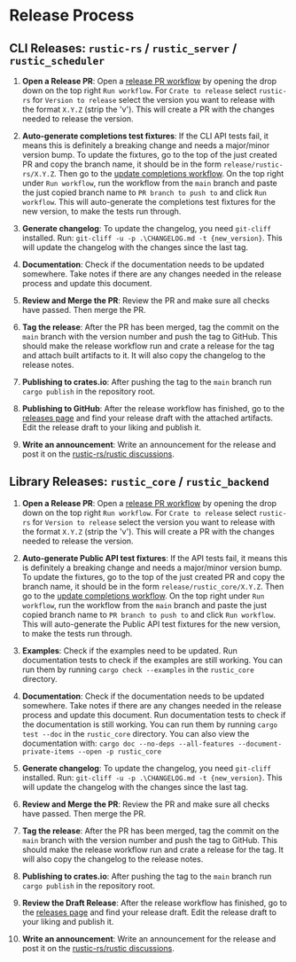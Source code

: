 # Release Process

## CLI Releases: `rustic-rs` / `rustic_server` / `rustic_scheduler`

1. **Open a Release PR**: Open a
   [release PR workflow](https://github.com/rustic-rs/rustic/actions/workflows/release-pr.yml)
   by opening the drop down on the top right `Run workflow`. For
   `Crate to release` select `rustic-rs` for `Version to release` select the
   version you want to release with the format `X.Y.Z` (strip the 'v'). This
   will create a PR with the changes needed to release the version.

1. **Auto-generate completions test fixtures**: If the CLI API tests fail, it
   means this is definitely a breaking change and needs a major/minor version
   bump. To update the fixtures, go to the top of the just created PR and copy
   the branch name, it should be in the form `release/rustic-rs/X.Y.Z`. Then go
   to the
   [update completions workflow](https://github.com/rustic-rs/rustic/actions/workflows/update-completions.yml).
   On the top right under `Run workflow`, run the workflow from the `main`
   branch and paste the just copied branch name to `PR branch to push to` and
   click `Run workflow`. This will auto-generate the completions test fixtures
   for the new version, to make the tests run through.

1. **Generate changelog**: To update the changelog, you need `git-cliff`
   installed. Run: `git-cliff -u -p .\CHANGELOG.md -t {new_version}`. This will
   update the changelog with the changes since the last tag.

1. **Documentation**: Check if the documentation needs to be updated somewhere.
   Take notes if there are any changes needed in the release process and update
   this document.

1. **Review and Merge the PR**: Review the PR and make sure all checks have
   passed. Then merge the PR.

1. **Tag the release**: After the PR has been merged, tag the commit on the
   `main` branch with the version number and push the tag to GitHub. This should
   make the release workflow run and crate a release for the tag and attach
   built artifacts to it. It will also copy the changelog to the release notes.

1. **Publishing to crates.io**: After pushing the tag to the `main` branch run
   `cargo publish` in the repository root.

1. **Publishing to GitHub**: After the release workflow has finished, go to the
   [releases page](https://github.com/rustic-rs/rustic/releases) and find your
   release draft with the attached artifacts. Edit the release draft to your
   liking and publish it.

1. **Write an announcement**: Write an announcement for the release and post it
   on the
   [rustic-rs/rustic discussions](https://github.com/rustic-rs/rustic/discussions/categories/announcements).

## Library Releases: `rustic_core` / `rustic_backend`

1. **Open a Release PR**: Open a
   [release PR workflow](https://github.com/rustic-rs/rustic_core/actions/workflows/release-pr.yml)
   by opening the drop down on the top right `Run workflow`. For
   `Crate to release` select `rustic-rs` for `Version to release` select the
   version you want to release with the format `X.Y.Z` (strip the 'v'). This
   will create a PR with the changes needed to release the version.

1. **Auto-generate Public API test fixtures**: If the API tests fail, it means
   this is definitely a breaking change and needs a major/minor version bump. To
   update the fixtures, go to the top of the just created PR and copy the branch
   name, it should be in the form `release/rustic_core/X.Y.Z`. Then go to the
   [update completions workflow](https://github.com/rustic-rs/rustic_core/actions/workflows/update-public-api.yml).
   On the top right under `Run workflow`, run the workflow from the `main`
   branch and paste the just copied branch name to `PR branch to push to` and
   click `Run workflow`. This will auto-generate the Public API test fixtures
   for the new version, to make the tests run through.

1. **Examples**: Check if the examples need to be updated. Run documentation
   tests to check if the examples are still working. You can run them by running
   `cargo check --examples` in the `rustic_core` directory.

1. **Documentation**: Check if the documentation needs to be updated somewhere.
   Take notes if there are any changes needed in the release process and update
   this document. Run documentation tests to check if the documentation is still
   working. You can run them by running `cargo test --doc` in the `rustic_core`
   directory. You can also view the documentation with:
   `cargo doc --no-deps --all-features --document-private-items --open -p rustic_core`

1. **Generate changelog**: To update the changelog, you need `git-cliff`
   installed. Run: `git-cliff -u -p .\CHANGELOG.md -t {new_version}`. This will
   update the changelog with the changes since the last tag.

1. **Review and Merge the PR**: Review the PR and make sure all checks have
   passed. Then merge the PR.

1. **Tag the release**: After the PR has been merged, tag the commit on the
   `main` branch with the version number and push the tag to GitHub. This should
   make the release workflow run and crate a release for the tag. It will also
   copy the changelog to the release notes.

1. **Publishing to crates.io**: After pushing the tag to the `main` branch run
   `cargo publish` in the repository root.

1. **Review the Draft Release**: After the release workflow has finished, go to
   the [releases page](https://github.com/rustic-rs/rustic_core/releases) and
   find your release draft. Edit the release draft to your liking and publish
   it.

1. **Write an announcement**: Write an announcement for the release and post it
   on the
   [rustic-rs/rustic discussions](https://github.com/rustic-rs/rustic/discussions/categories/announcements).

<!-- TODO: Include `cargo smart-release` into the release process.

TODO:
<https://github.com/cargo-bins/cargo-binstall/blob/main/.github/workflows/release-pr.yml>
for implementing a release workflow based on a PR. -->
